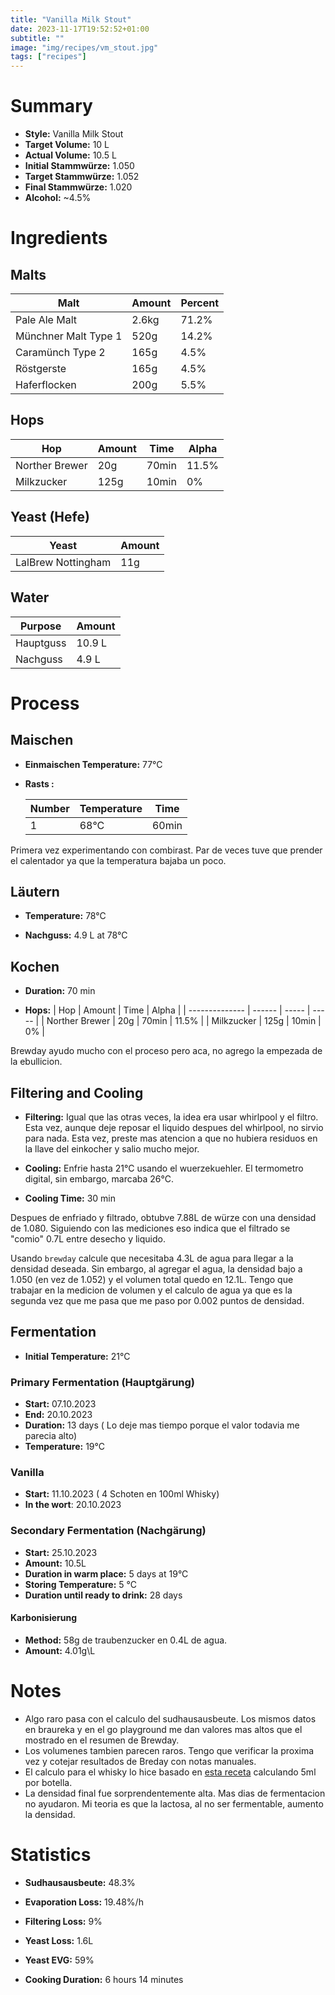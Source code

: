 ```yaml
---
title: "Vanilla Milk Stout"
date: 2023-11-17T19:52:52+01:00
subtitle: ""
image: "img/recipes/vm_stout.jpg"
tags: ["recipes"]
---
```


# Summary

- **Style:** Vanilla Milk Stout
- **Target Volume:** 10 L
- **Actual Volume:** 10.5 L
- **Initial Stammwürze:** 1.050
- **Target Stammwürze:** 1.052
- **Final Stammwürze:** 1.020
- **Alcohol:** ~4.5%


# Ingredients

## Malts

| Malt                 | Amount | Percent |
| -------------------- | ------ | ------- |
| Pale Ale Malt        | 2.6kg  | 71.2%   |
| Münchner Malt Type 1 | 520g   | 14.2%   |
| Caramünch Type 2     | 165g   | 4.5%    |
| Röstgerste           | 165g   | 4.5%    |
| Haferflocken         | 200g   | 5.5%    |

## Hops

| Hop            | Amount | Time  | Alpha |
| -------------- | ------ | ----- | ----- |
| Norther Brewer | 20g    | 70min | 11.5% |
| Milkzucker     | 125g   | 10min | 0%    |

## Yeast (Hefe)

| Yeast              | Amount |
| ------------------ | ------ |
| LalBrew Nottingham | 11g    |

## Water

| Purpose   | Amount |
| --------- | ------ |
| Hauptguss | 10.9 L |
| Nachguss  | 4.9 L  |

# Process

## Maischen

- **Einmaischen Temperature:** 77°C

- **Rasts :**

    | Number | Temperature | Time  |
    | ------ | ----------- | ----- |
    | 1      | 68°C        | 60min |

Primera vez experimentando con combirast. Par de veces tuve que prender el calentador ya que la temperatura bajaba un poco. 

## Läutern

- **Temperature:** 78°C

- **Nachguss:** 4.9 L at 78°C

## Kochen

- **Duration:** 70 min

- **Hops:**
    | Hop            | Amount | Time  | Alpha |
    | -------------- | ------ | ----- | ----- |
    | Norther Brewer | 20g    | 70min | 11.5% |
    | Milkzucker     | 125g   | 10min | 0%    |

Brewday ayudo mucho con el proceso pero aca, no agrego la empezada de la ebullicion.

## Filtering and Cooling

- **Filtering:** Igual que las otras veces, la idea era usar whirlpool y el filtro. Esta vez, aunque deje reposar el liquido despues del whirlpool, no sirvio para nada. Esta vez, preste mas atencion a que no hubiera residuos en la llave del einkocher y salio mucho mejor.

- **Cooling:** Enfrie hasta 21°C usando el wuerzekuehler. El termometro digital, sin embargo, marcaba 26°C.

- **Cooling Time:** 30 min

Despues de enfriado y filtrado, obtubve 7.88L de würze con una densidad de 1.080. Siguiendo con las mediciones eso indica que el filtrado se "comio" 0.7L entre desecho y liquido. 

Usando `brewday` calcule que necesitaba 4.3L de agua para llegar a la densidad deseada. Sin embargo, al agregar el agua, la densidad bajo a 1.050 (en vez de 1.052) y el volumen total quedo en 12.1L. Tengo que trabajar en la medicion de volumen y el calculo de agua ya que es la segunda vez que me pasa que me paso por 0.002 puntos de densidad.

## Fermentation 

- **Initial Temperature:** 21°C

### Primary Fermentation (Hauptgärung)

- **Start:** 07.10.2023
- **End:** 20.10.2023
- **Duration:** 13 days ( Lo deje mas tiempo porque el valor todavia me parecia alto)
- **Temperature:** 19°C

### Vanilla

- **Start:** 11.10.2023 ( 4 Schoten en 100ml Whisky)
- **In the wort**: 20.10.2023

### Secondary Fermentation (Nachgärung)

- **Start:** 25.10.2023
- **Amount:** 10.5L
- **Duration in warm place:** 5 days at 19°C
- **Storing Temperature:** 5 °C
- **Duration until ready to drink:** 28 days

#### Karbonisierung

- **Method:** 58g de traubenzucker en 0.4L de agua.
- **Amount:** 4.01g\L

# Notes

- Algo raro pasa con el calculo del sudhausausbeute. Los mismos datos en braureka y en el go playground me dan valores mas altos que el mostrado en el resumen de Brewday.
- Los volumenes tambien parecen raros. Tengo que verificar la proxima vez y cotejar resultados de Breday con notas manuales.
- El calculo para el whisky lo hice basado en [esta receta](https://www.maischemalzundmehr.de/index.php?id=1559&inhaltmitte=rezept) calculando 5ml por botella.
- La densidad final fue sorprendentemente alta. Mas dias de fermentacion no ayudaron. Mi teoria es que la lactosa, al no ser fermentable, aumento la densidad. 


# Statistics

- **Sudhausausbeute:** 48.3%

- **Evaporation Loss:** 19.48%/h
- **Filtering Loss:** 9%
- **Yeast Loss:** 1.6L

- **Yeast EVG:** 59%

- **Cooking Duration:** 6 hours 14 minutes